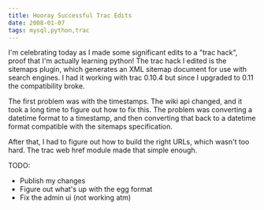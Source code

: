 ```yaml
---
title: Hooray Successful Trac Edits
date: 2008-01-07
tags: mysql,python,trac
---
```

I'm celebrating today as I made some significant edits to a "trac hack", proof that I'm actually learning python! The trac hack I edited is the sitemaps plugin, which generates an XML sitemap document for use with search engines. I had it working with trac 0.10.4 but since I upgraded to 0.11 the compatibility broke.

The first problem was with the timestamps. The wiki api changed, and it took a long time to figure out how to fix this. The problem was converting a datetime format to a timestamp, and then converting that back to a datetime format compatible with the sitemaps specification.

After that, I had to figure out how to build the right URLs, which wasn't too hard. The trac web href module made that simple enough.

TODO:

* Publish my changes
* Figure out what's up with the egg format
* Fix the admin ui (not working atm)

